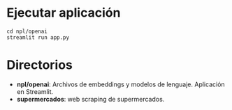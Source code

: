 # Ejecutar aplicación
```
cd npl/openai
streamlit run app.py
```
# Directorios
- **npl/openai**: Archivos de embeddings y modelos de lenguaje. Aplicación en Streamlit.
- **supermercados**: web scraping de supermercados.

